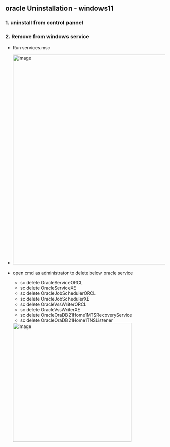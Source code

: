 ## oracle Uninstallation - windows11

### 1. uninstall from control pannel
### 2. Remove from windows service
 - Run services.msc
 - 
     <img width="660" alt="image" src="https://github.com/user-attachments/assets/a49cc372-366a-4d4e-8c9d-40f5aac54bd8" />

 - open cmd as administrator to delete below oracle service

   - sc delete OracleServiceORCL
   - sc delete OracleServiceXE
   - sc delete OracleJobSchedulerORCL
   - sc delete OracleJobSchedulerXE
   - sc delete OracleVssWriterORCL
   - sc delete OracleVssWriterXE
   - sc delete OracleOraDB21Home1MTSRecoveryService
   - sc delete OracleOraDB21Home1TNSListener
     
   <img width="374" alt="image" src="https://github.com/user-attachments/assets/829d16ff-ca47-4282-8d17-68cfdd47a53e" />
